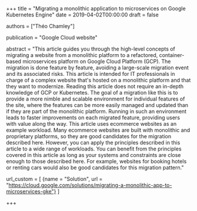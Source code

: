 +++
title = "Migrating a monolithic application to microservices on Google Kubernetes Engine"
date = 2019-04-02T00:00:00
draft = false

authors = ["Théo Chamley"]

publication = "Google Cloud website"

abstract = "This article guides you through the high-level concepts of migrating a website from a monolithic platform to a refactored, container-based microservices platform on Google Cloud Platform (GCP). The migration is done feature by feature, avoiding a large-scale migration event and its associated risks. This article is intended for IT professionals in charge of a complex website that's hosted on a monolithic platform and that they want to modernize. Reading this article does not require an in-depth knowledge of GCP or Kubernetes. The goal of a migration like this is to provide a more nimble and scalable environment for individual features of the site, where the features can be more easily managed and updated than if they are part of the monolithic platform. Running in such an environment leads to faster improvements on each migrated feature, providing users with value along the way. This article uses ecommerce websites as an example workload. Many ecommerce websites are built with monolithic and proprietary platforms, so they are good candidates for the migration described here. However, you can apply the principles described in this article to a wide range of workloads. You can benefit from the principles covered in this article as long as your systems and constraints are close enough to those described here. For example, websites for booking hotels or renting cars would also be good candidates for this migration pattern."

url_custom = [
  {name = "Solution", url = "https://cloud.google.com/solutions/migrating-a-monolithic-app-to-microservices-gke"}
  ]

+++
